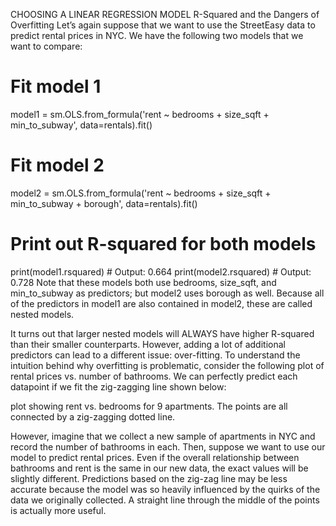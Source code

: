 CHOOSING A LINEAR REGRESSION MODEL
R-Squared and the Dangers of Overfitting
Let’s again suppose that we want to use the StreetEasy data to predict rental prices in NYC. We have the following two models that we want to compare:

# Fit model 1
model1 = sm.OLS.from_formula('rent ~ bedrooms + size_sqft + min_to_subway', data=rentals).fit()
 
# Fit model 2
model2 = sm.OLS.from_formula('rent ~ bedrooms + size_sqft + min_to_subway + borough', data=rentals).fit()
 
# Print out R-squared for both models
print(model1.rsquared) # Output: 0.664
print(model2.rsquared) # Output: 0.728
Note that these models both use bedrooms, size_sqft, and min_to_subway as predictors; but model2 uses borough as well. Because all of the predictors in model1 are also contained in model2, these are called nested models.

It turns out that larger nested models will ALWAYS have higher R-squared than their smaller counterparts. However, adding a lot of additional predictors can lead to a different issue: over-fitting. To understand the intuition behind why overfitting is problematic, consider the following plot of rental prices vs. number of bathrooms. We can perfectly predict each datapoint if we fit the zig-zagging line shown below:

plot showing rent vs. bedrooms for 9 apartments. The points are all connected by a zig-zagging dotted line.

However, imagine that we collect a new sample of apartments in NYC and record the number of bathrooms in each. Then, suppose we want to use our model to predict rental prices. Even if the overall relationship between bathrooms and rent is the same in our new data, the exact values will be slightly different. Predictions based on the zig-zag line may be less accurate because the model was so heavily influenced by the quirks of the data we originally collected. A straight line through the middle of the points is actually more useful.
